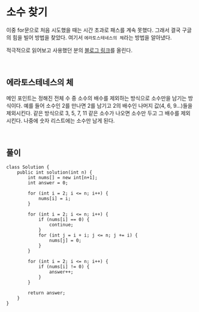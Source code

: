 # 소수 찾기
이중 for문으로 처음 시도했을 때는 시간 초과로 패스를 계속 못했다.
그래서 결국 구글의 힘을 빌어 방법을 찾았다.
여기서 `에라토스테네스의 체`라는 방법을 알아냈다.

적극적으로 읽어보고 사용했던 분의 [블로그 링크](https://blog.naver.com/PostView.naver?blogId=ndb796&logNo=221233595886&redirect=Dlog&widgetTypeCall=true&directAccess=false)를 올린다.

<br>

## 에라토스테네스의 체
메인 포인트는 정해진 전체 수 중 소수의 배수를 제외하는 방식으로 소수만을 남기는 방식이다.
예를 들어 소수인 2를 만나면 2를 남기고 2의 배수인 나머지 값(4, 6, 9...)들을 제외시킨다.
같은 방식으로 3, 5, 7, 11 같은 소수가 나오면 소수만 두고 그 배수를 제외시킨다.
나중에 숫자 리스트에는 소수만 남게 된다.

<br>

## 풀이
```
class Solution {
    public int solution(int n) {
        int nums[] = new int[n+1];
        int answer = 0;
        
        for (int i = 2; i <= n; i++) {
            nums[i] = i;
        }
        
        for (int i = 2; i <= n; i++) {
            if (nums[i] == 0) {
                continue;
            }
            for (int j = i + i; j <= n; j += i) {
                nums[j] = 0;
            }
        }
        
        for (int i = 2; i <= n; i++) {
            if (nums[i] != 0) {
                answer++;
            }
        }
        
        return answer;
    }
}
```
